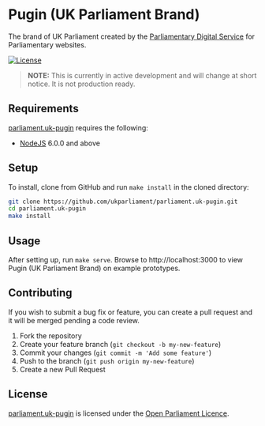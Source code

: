 # Pugin (UK Parliament Brand)
The brand of UK Parliament created by the [Parliamentary Digital Service][pds] for Parliamentary websites.

[![License][shield-license]][info-license]

> **NOTE:** This is currently in active development and will change at short notice. It is not production ready.

## Requirements
[parliament.uk-pugin][parliament.uk-pugin] requires the following:

* [NodeJS][nodejs] 6.0.0 and above

## Setup
To install, clone from GitHub and run `make install` in the cloned directory:

```bash
git clone https://github.com/ukparliament/parliament.uk-pugin.git
cd parliament.uk-pugin
make install
```

## Usage
After setting up, run `make serve`. Browse to http://localhost:3000 to view Pugin (UK Parliament Brand) on example prototypes.

## Contributing
If you wish to submit a bug fix or feature, you can create a pull request and it will be merged pending a code review.

1. Fork the repository
1. Create your feature branch (`git checkout -b my-new-feature`)
1. Commit your changes (`git commit -m 'Add some feature'`)
1. Push to the branch (`git push origin my-new-feature`)
1. Create a new Pull Request

## License
[parliament.uk-pugin][parliament.uk-pugin] is licensed under the [Open Parliament Licence][info-license].

[nodejs]:          		  http://nodejs.org
[pug-cli]:         		  https://github.com/pugjs/pug-cli

[parliament.uk-pugin]:  https://github.com/ukparliament/parliament.uk-pugin
[pds]:             		  https://www.parliament.uk/mps-lords-and-offices/offices/bicameral/parliamentary-digital-service/

[info-license]:    	  	http://www.parliament.uk/site-information/copyright/open-parliament-licence/
[shield-license]:  		  https://img.shields.io/badge/license-Open%20Parliament%20Licence-blue.svg
